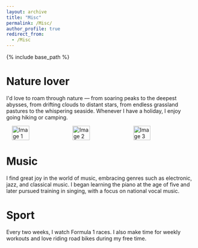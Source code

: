 ```yaml
---
layout: archive
title: "Misc"
permalink: /Misc/
author_profile: true
redirect_from:
  - /Misc
---
```


{% include base_path %}

Nature lover
======
I'd love to roam through nature — from soaring peaks to the deepest abysses, from drifting clouds to distant stars, from endless grassland pastures to the whispering seaside. Whenever I have a holiday, I enjoy going hiking or camping.
<div style="display: flex; flex-wrap: wrap; justify-content: center; gap: 10px;">

  <img src="https://niko-kang.github.io/GOAL/images/t1.png" alt="Image 1" style="width: 30%; height: auto;">
  <img src="t2.png" alt="Image 2" style="width: 30%; height: auto;">
  <img src="t3.png" alt="Image 3" style="width: 30%; height: auto;">

</div>

Music
======
I find great joy in the world of music, embracing genres such as electronic, jazz, and classical music. I began learning the piano at the age of five and later pursued training in singing, with a focus on national vocal music.

Sport
======
Every two weeks, I watch Formula 1 races. I also make time for weekly workouts and love riding road bikes during my free time.
